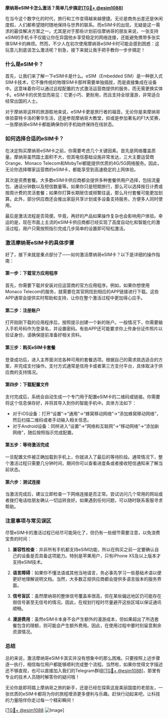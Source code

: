 **摩纳哥eSIM卡怎么激活？简单几步搞定[[TG💪+ @esim1088](https://t.me/s/esim1088)]**

在当今这个数字化的时代，旅行和工作变得越来越便捷。无论是商务出差还是休闲度假，人们都希望随时随地保持与世界的联系。而eSIM卡的出现，无疑是这一需求的最佳解决方案之一。尤其是对于那些计划前往摩纳哥的朋友来说，一张支持eSIM的手机卡不仅能让你在异国他乡享受稳定的网络连接，还能避免携带多张实体SIM卡的麻烦。然而，不少人在初次使用摩纳哥eSIM卡时可能会感到困惑：这玩意儿到底该怎么激活呢？别急，接下来就让我手把手教你一步步搞定！

### 什么是eSIM卡？

首先，让我们来了解一下eSIM卡是什么。eSIM（Embedded SIM）是一种嵌入式SIM卡技术，它不像传统的物理SIM卡那样需要单独插拔，而是直接集成在设备中。这意味着你可以通过远程配置的方式激活运营商提供的服务，而无需更换实体卡。eSIM卡的优势显而易见：它更小巧、更耐用，而且支持全球漫游，非常适合经常出国的人士。

对于摩纳哥这样的旅游胜地来说，eSIM卡更是旅行者的福音。无论你是来摩纳哥体验蒙特卡洛的奢华生活，还是参观摩纳哥大教堂，抑或是参加著名的F1大奖赛，一张摩纳哥eSIM卡都能确保你的手机始终保持在线状态。

### 如何选择合适的eSIM卡？

在决定购买摩纳哥eSIM卡之前，你需要考虑几个关键因素。首先是网络覆盖质量。摩纳哥虽然国土面积不大，但其电信基础设施非常发达，三大主要运营商Orange、Monaco Telecom和MobyTel都能提供优质的4G/5G网络服务。因此，无论你选择哪家运营商的eSIM卡，都能享受到高速稳定的上网体验。

其次是资费套餐。大多数eSIM卡供应商都会提供多种套餐供用户选择，包括流量包、通话分钟数以及短信数量等。如果你只是短期旅行，那么可以选择按日计费或按周计费的灵活套餐；如果你打算长期居住或频繁往返，那么月付套餐可能更加划算。此外，部分供应商还会推出家庭共享计划或多设备支持服务，方便多人同时使用。

最后是激活流程是否简便。毕竟，再好的产品如果操作复杂也会影响用户体验。幸运的是，现在市面上主流的eSIM卡供应商都已经实现了高度自动化和智能化的激活过程，用户只需按照指引完成几步简单的设置即可轻松激活。

### 激活摩纳哥eSIM卡的具体步骤

好了，接下来就是重点部分了——如何激活摩纳哥eSIM卡？以下是详细的操作指南：

#### 第一步：下载官方应用程序
首先，你需要下载并安装对应运营商的官方应用程序。例如，如果你想使用Monaco Telecom的服务，就需要在其官网找到相应的APP链接进行下载。这些APP通常会提供实时帮助和支持，让你在整个激活过程中更加得心应手。

#### 第二步：注册账户
打开刚刚下载的应用程序后，按照提示创建一个新的账户。一般情况下，你需要输入手机号码作为登录名，并设置密码。有些APP还可能要求你上传身份证件照片以验证身份，请确保提前准备好相关资料。

#### 第三步：购买eSIM卡套餐
登录成功后，进入主界面浏览各种可用的套餐选项。根据自己的需求挑选适合的方案，并完成支付操作。支付方式通常是信用卡或者第三方支付平台，具体取决于供应商的支持情况。

#### 第四步：下载配置文件
支付完成后，系统会自动生成一个专门用于配置eSIM卡的二维码或链接。你需要将这个信息保存好，并将其导入到你的智能手机中。具体方法如下：
- 对于iOS设备：打开“设置”->“通用”->“蜂窝移动网络”->“添加蜂窝移动网络”，然后扫描二维码或者手动输入相关信息。
- 对于Android设备：同样进入“设置”->“网络和互联网”->“移动网络”->“添加新网络”，随后按照指示完成配置。

#### 第五步：等待激活完成
一旦配置文件被正确加载到手机上，你就进入了最后的等待阶段。通常情况下，整个激活过程只需要几分钟时间，期间你可以查看进度条或者接收短信通知来了解当前状态。

#### 第六步：测试连接
当激活完成后，建议立即检查一下网络连接是否正常。尝试访问几个常用的网站或者拨打电话给朋友确认一切运转良好。如果遇到任何问题，可以随时联系客服寻求帮助。

### 注意事项与常见误区

尽管eSIM卡的激活过程已经尽可能简化了，但仍有一些细节需要注意，以免浪费宝贵的时间：

1. **兼容性检查**：并非所有手机都支持eSIM功能，所以在购买之前一定要确认自己的设备是否具备这项能力。特别是苹果用户，只有iPhone XS及以上版本才支持eSIM技术。
   
2. **语言障碍**：如果你不懂法语或其他当地语言，务必事先学习一些基础术语以便更好地理解说明文档。当然，大多数正规供应商都会提供多语言版本的服务界面。

3. **信号盲区**：虽然摩纳哥的整体信号覆盖率很高，但在某些偏远地区仍可能存在弱信号甚至无信号的情况。因此，在规划行程时尽量避开这些区域以保证通讯顺畅。

4. **漫游费用**：虽然eSIM卡本身不会产生额外的漫游成本，但如果超出了所选套餐包含的限额，则可能会产生额外费用。因此，在使用过程中要时刻留意剩余资源情况。

### 总结

总的来说，激活摩纳哥eSIM卡其实并没有想象中的那么困难。只要按照上述步骤逐一执行，相信每位用户都能够顺利完成整个流程。当然啦，如果你觉得文字描述还不够直观，也可以直接加入我们的Telegram群组[[TG💪+ @esim1088](https://t.me/s/esim1088)]，那里有专业的技术人员随时解答你的疑问哦！

无论你是即将踏上摩纳哥之旅的新手，还是已经在探索这座美丽国度的老朋友，一张优质的eSIM卡都将为你的旅程增添更多便利与乐趣。赶快行动起来吧，让科技的力量陪伴你走过每一个精彩瞬间！

[[TG💪+ @esim1088](https://t.me/s/esim1088) ![Image](https://i.postimg.cc/4NQfJmqS/Snipaste-2025-05-13-00-14-12.png)]